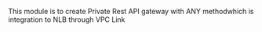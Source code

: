 This module is to create Private Rest API gateway with ANY methodwhich is integration to NLB through VPC Link
